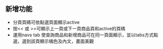 ## 新增功能
* 分頁頁碼可依點選頁面顯示active
* 按<< 或 >>可顯示上一頁或下一頁商品頁和active的頁碼
* 運用navs tab 使查詢商品和新增商品可在同一頁面顯示，並以tabs方式點選，選到該頁顯示橘色及內文，畫面美觀
